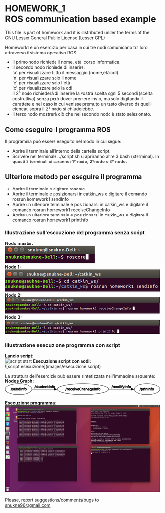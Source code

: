 # HOMEWORK_1<br>ROS communication based example

This file is part of homework and it is distributed under the terms of the
GNU Lesser General Public License (Lesser GPL)

Homework1 è un esercizio per casa in cui tre nodi comunicano tra loro attraverso il sistema operativo ROS<br>
<html>
  <head>
  </head>
  <body>
    <ul>
      <li>
      Il primo nodo richiede il nome, età, corso Informatica.
      </li>
      <li>
      Il secondo nodo richiede di inserire: <br>
                                            'a' per visualizzare tutto il messaggio (nome,età,cdl) <br>
                                            'n' per visualizzare solo il nome <br>
                                            'e' per visualizzare solo l'età <br>
                                            'c' per visualizzare solo la cdl <br>
      Il 2° nodo richiederà di inserire la vostra scelta ogni 5 secondi (scelta costruttiva)
      senza però dover premere invio, ma solo digitando il carattere e nel caso in cui venisse
      premuto un tasto diverso da quelli elencati sopra
      il 2° nodo si chiuderebbe.
      </li>
      <li>
      Il terzo nodo mostrerà ciò che nel secondo nodo è stato selezionato. <br>
      </li>
    </ul>
    <h2> Come eseguire il programma ROS </h2>
    Il programma può essere eseguito nel modo in cui segue:
    <ul>
      <li>
      Aprire il terminale all'interno della cartella script.
      </li>
      <li>
      Scrivere nel terminale: ./script.sh si apriranno altre 3 bash (xterminal).
      In questi 3 terminali ci saranno: 1° nodo, 2°nodo e 3° nodo.
      </li>
    </ul>
    <h2> Ulteriore metodo per eseguire il programma </h2>
    <ul>
      <li>
        Aprire il terminale e digitare roscore
      </li>
      <li>
        Aprire il terminale e posizionarsi in catkin_ws e digitare il comando rosrun homework1 sendInfo <br>
      </li>
      <li>
        Aprire un ulteriore terminale e posizionarsi in catkin_ws e digitare il comando rosrun homework1 receiveChangeInfo
      </li>
      <li>
        Aprire un ulteriore terminale e posizionarsi in catkin_ws e digitare il comando rosrun homework1 printInfo
      </li>
    </ul>
    <h3> Illustrazione sull'esecuzione del programma <b>senza</b> script </h3>
  </body>
</html>

<b>Nodo master:</b> <br>
![node master](images/roscore.png) <br>
<b>Nodo 1:</b> <br>
![node 1](images/sendInfo.png) <br>
<b>Nodo 2:</b> <br>
![node 2](images/receiveInfo.png) <br>
<b>Nodo 3:</b> <br>
![node 3](images/printInfo.png) <br>

<html>
  <head> </head>
  <body>
    <h3> Illustrazione esecuzione programma <b>con</b> script </h3>
  </body>
</html>

<b>Lancio script: </b> <br>
![script start](images/start_script)
<b>Esecuzione script con nodi: </b> <br>
![script esecuzione](images/esecuzione script) <br>


La struttura dell'esercizio può essere sintetizzata nell'immagine seguente:<br>
<b>Nodes Graph:</b> <br>
![node Graph](images/rosgraph.png) <br>

<b>Esecuzione programma: </b><br>
![Esecuzione programma](images/esecuzione_es.png)



Please, report suggestions/comments/bugs to<br>
snukne96@gmail.com

